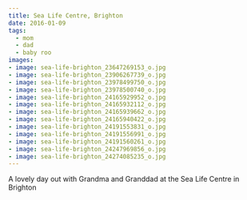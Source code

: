 ```yaml
---
title: Sea Life Centre, Brighton
date: 2016-01-09
tags:
  - mom
  - dad
  - baby roo
images:
- image: sea-life-brighton_23647269153_o.jpg
- image: sea-life-brighton_23906267739_o.jpg
- image: sea-life-brighton_23978499750_o.jpg
- image: sea-life-brighton_23978500740_o.jpg
- image: sea-life-brighton_24165929952_o.jpg
- image: sea-life-brighton_24165932112_o.jpg
- image: sea-life-brighton_24165939662_o.jpg
- image: sea-life-brighton_24165940422_o.jpg
- image: sea-life-brighton_24191553831_o.jpg
- image: sea-life-brighton_24191556991_o.jpg
- image: sea-life-brighton_24191560261_o.jpg
- image: sea-life-brighton_24247969856_o.jpg
- image: sea-life-brighton_24274085235_o.jpg
---
```

A lovely day out with Grandma and Granddad at the Sea Life Centre in Brighton
